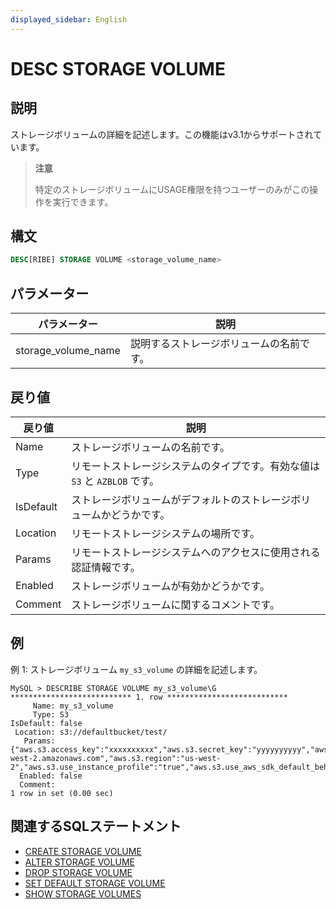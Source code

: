 ```yaml
---
displayed_sidebar: English
---
```


# DESC STORAGE VOLUME

## 説明

ストレージボリュームの詳細を記述します。この機能はv3.1からサポートされています。

> **注意**
>
> 特定のストレージボリュームにUSAGE権限を持つユーザーのみがこの操作を実行できます。

## 構文

```SQL
DESC[RIBE] STORAGE VOLUME <storage_volume_name>
```

## パラメーター

| **パラメーター**       | **説明**                             |
| ------------------- | ------------------------------------------- |
| storage_volume_name | 説明するストレージボリュームの名前です。 |

## 戻り値

| **戻り値** | **説明**                                              |
| ---------- | ------------------------------------------------------------ |
| Name       | ストレージボリュームの名前です。                              |
| Type       | リモートストレージシステムのタイプです。有効な値は `S3` と `AZBLOB` です。 |
| IsDefault  | ストレージボリュームがデフォルトのストレージボリュームかどうかです。    |
| Location   | リモートストレージシステムの場所です。                   |
| Params     | リモートストレージシステムへのアクセスに使用される認証情報です。 |
| Enabled    | ストレージボリュームが有効かどうかです。                       |
| Comment    | ストレージボリュームに関するコメントです。                           |

## 例

例 1: ストレージボリューム `my_s3_volume` の詳細を記述します。

```Plain
MySQL > DESCRIBE STORAGE VOLUME my_s3_volume\G
*************************** 1. row ***************************
     Name: my_s3_volume
     Type: S3
IsDefault: false
 Location: s3://defaultbucket/test/
   Params: {"aws.s3.access_key":"xxxxxxxxxx","aws.s3.secret_key":"yyyyyyyyyy","aws.s3.endpoint":"https://s3.us-west-2.amazonaws.com","aws.s3.region":"us-west-2","aws.s3.use_instance_profile":"true","aws.s3.use_aws_sdk_default_behavior":"false"}
  Enabled: false
  Comment: 
1 row in set (0.00 sec)
```

## 関連するSQLステートメント

- [CREATE STORAGE VOLUME](./CREATE_STORAGE_VOLUME.md)
- [ALTER STORAGE VOLUME](./ALTER_STORAGE_VOLUME.md)
- [DROP STORAGE VOLUME](./DROP_STORAGE_VOLUME.md)
- [SET DEFAULT STORAGE VOLUME](./SET_DEFAULT_STORAGE_VOLUME.md)
- [SHOW STORAGE VOLUMES](./SHOW_STORAGE_VOLUMES.md)

